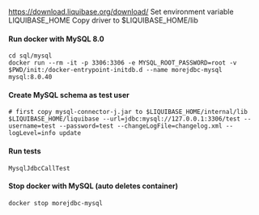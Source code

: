 
https://download.liquibase.org/download/
Set environment variable LIQUIBASE_HOME
Copy driver to $LIQUIBASE_HOME/lib

#### Run docker with MySQL 8.0
```shell
cd sql/mysql
docker run --rm -it -p 3306:3306 -e MYSQL_ROOT_PASSWORD=root -v $PWD/init:/docker-entrypoint-initdb.d --name morejdbc-mysql mysql:8.0.40
```

#### Create MySQL schema as test user
```shell
# first copy mysql-connector-j.jar to $LIQUIBASE_HOME/internal/lib
$LIQUIBASE_HOME/liquibase --url=jdbc:mysql://127.0.0.1:3306/test --username=test --password=test --changeLogFile=changelog.xml --logLevel=info update
```

#### Run tests
```
MysqlJdbcCallTest
```

#### Stop docker with MySQL (auto deletes container)
```shell
docker stop morejdbc-mysql
```
